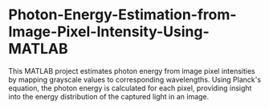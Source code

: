 # Photon-Energy-Estimation-from-Image-Pixel-Intensity-Using-MATLAB
 This MATLAB project estimates photon energy from image pixel intensities by mapping grayscale values to corresponding wavelengths. Using Planck's equation, the photon energy is calculated for each pixel, providing insight into the energy distribution of the captured light in an image.
